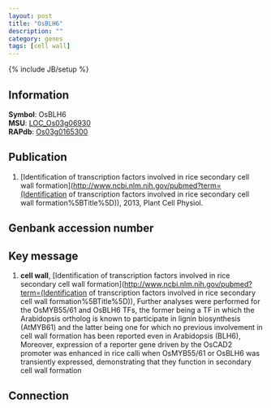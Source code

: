 ```yaml
---
layout: post
title: "OsBLH6"
description: ""
category: genes
tags: [cell wall]
---
```

{% include JB/setup %}

## Information
__Symbol__: OsBLH6  
__MSU__: [LOC_Os03g06930](http://rice.plantbiology.msu.edu/cgi-bin/ORF_infopage.cgi?orf=LOC_Os03g06930)  
__RAPdb__: [Os03g0165300](http://rapdb.dna.affrc.go.jp/viewer/gbrowse_details/irgsp1?name=Os03g0165300)  

## Publication
1. [Identification of transcription factors involved in rice secondary cell wall formation](http://www.ncbi.nlm.nih.gov/pubmed?term=(Identification of transcription factors involved in rice secondary cell wall formation%5BTitle%5D)), 2013, Plant Cell Physiol.

## Genbank accession number

## Key message
1. __cell wall__, [Identification of transcription factors involved in rice secondary cell wall formation](http://www.ncbi.nlm.nih.gov/pubmed?term=(Identification of transcription factors involved in rice secondary cell wall formation%5BTitle%5D)),  Further analyses were performed for the OsMYB55/61 and OsBLH6 TFs, the former being a TF in which the Arabidopsis ortholog is known to participate in lignin biosynthesis (AtMYB61) and the latter being one for which no previous involvement in cell wall formation has been reported even in Arabidopsis (BLH6), Moreover, expression of a reporter gene driven by the OsCAD2 promoter was enhanced in rice calli when OsMYB55/61 or OsBLH6 was transiently expressed, demonstrating that they function in secondary cell wall formation

## Connection



